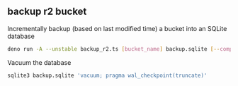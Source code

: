 ## backup r2 bucket

Incrementally backup (based on last modified time) a bucket into an SQLite database

```sh
deno run -A --unstable backup_r2.ts [bucket_name] backup.sqlite [--compress]
```

Vacuum the database

```sh
sqlite3 backup.sqlite 'vacuum; pragma wal_checkpoint(truncate)'
```

